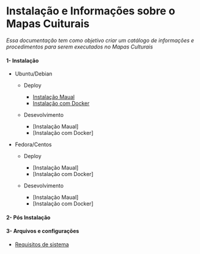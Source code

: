 # Instalação e Informações sobre o Mapas Cuiturais

_Essa documentação tem como objetivo criar um catálogo de informações e procedimentos para serem executados no Mapas Culturais_

#### 1- Instalação

* Ubuntu/Debian

    * Deploy
        * [Instalação Maual](https://github.com/edsongs/instal-mapas/tree/master/draft/Deploy/Instala%C3%A7%C3%A3o%20Manual%20Ubuntu%2018.04%20e%2020.04)
        * [Instalação com Docker](https://github.com/edsongs/instal-mapas/tree/master/draft/Deploy/Instala%C3%A7%C3%A3o%20Docker%20Ubuntu%2018.04%20e%2020.04)

    * Desevolvimento
        * [Instalação Maual]
        * [Instalação com Docker]

* Fedora/Centos

    * Deploy
        * [Instalação Maual]
        * [Instalação com Docker]

    * Desevolvimento
        * [Instalação Maual]
        * [Instalação com Docker]

#### 2- Pós Instalação

#### 3- Arquivos e configurações

* [Requisitos de sistema](https://github.com/edsongs/instal-mapas/tree/master/draft/Requisitos%20m%C3%ADnimos)